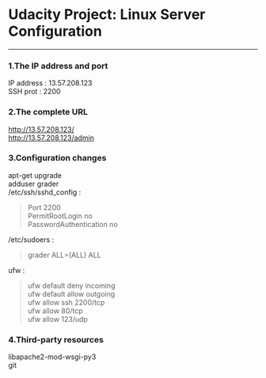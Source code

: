 # Udacity Project: Linux Server Configuration
----

### 1.The IP address and port
  IP address :  13.57.208.123  
  SSH prot : 2200

### 2.The complete URL  
  http://13.57.208.123/  
  http://13.57.208.123/admin

### 3.Configuration changes  
apt-get upgrade  
adduser grader  
/etc/ssh/sshd_config :   
> Port 2200  
> PermitRootLogin no  
> PasswordAuthentication no  
 
/etc/sudoers :
> grader ALL=(ALL) ALL  

ufw :  
> ufw default deny incoming  
> ufw default allow outgoing  
> ufw allow ssh 2200/tcp  
> ufw allow 80/tcp  
> ufw allow 123/udp  



### 4.Third-party resources  
  libapache2-mod-wsgi-py3  
  git
